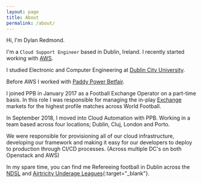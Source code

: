 ```yaml
---
layout: page
title: About
permalink: /about/
---
```


Hi, I'm Dylan Redmond.

I'm a `Cloud Support Engineer` based in Dublin, Ireland. I recently started working with [AWS](https://aws.amazon.com).

I studied Electronic and Computer Engineering at [Dublin City University](https://www.dcu.ie/).

Before AWS I worked with [Paddy Power Betfair](https://www.paddypowerbetfair.com/).

I joined PPB in January 2017 as a Football Exchange Operator on a part-time basis.
In this role I was responsible for managing the in-play [Exchange](https://www.betfair.com/exchange/plus/football) markets for the highest profile matches across World Football.

In September 2018, I moved into Cloud Automation with PPB. Working in a team based across four locations; Dublin, Cluj, London and Porto.

We were responsible for provisioning all of our cloud infrastructure, developing our framework and making it easy for our developers to deploy to production through CI/CD processes. (Across multiple DC's on both Openstack and AWS)

In my spare time, you can find me Refereeing football in Dublin across the [NDSL](http://ndsl.ie/) and [Airtricity Underage Leagues](https://www.sseairtricityleague.ie/){:target="_blank"}.
